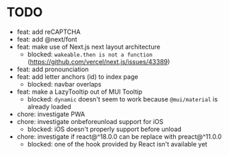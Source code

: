 # TODO

- feat: add reCAPTCHA
- feat: add @next/font
- feat: make use of Next.js next layout architecture
    - blocked: `wakeable.then is not a function` (https://github.com/vercel/next.js/issues/43389)
- feat: add pronounciation
- feat: add letter anchors (id) to index page
    - blocked: navbar overlaps
- feat: make a LazyTooltip out of MUI Tooltip
    - blocked: `dynamic` doesn't seem to work because `@mui/material` is already loaded
- chore: investigate PWA
- chore: investigate onbeforeunload support for iOS
    - blocked: iOS doesn't properly support before unload
- chore: investigate if react@^18.0.0 can be replace with preact@^11.0.0
    - blocked: one of the hook provided by React isn't available yet

